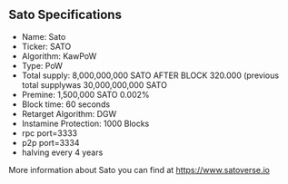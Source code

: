 Sato Specifications
------------

* Name: Sato
* Ticker: SATO
* Algorithm: KawPoW
* Type: PoW
* Total supply: 8,000,000,000 SATO AFTER BLOCK 320.000 (previous total supplywas 30,000,000,000 SATO
* Premine: 1,500,000 SATO 0.002%
* Block time: 60 seconds
* Retarget Algorithm: DGW
* Instamine Protection: 1000 Blocks
* rpc port=3333
* p2p port=3334
* halving every 4 years

More information about Sato you can find at https://www.satoverse.io
